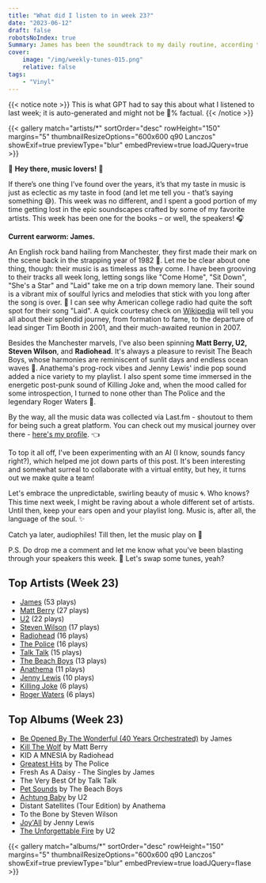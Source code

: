 ```yaml
---
title: "What did I listen to in week 23?"
date: "2023-06-12"
draft: false
robotsNoIndex: true
Summary: James has been the soundtrack to my daily routine, according to LastFM data. Their melodious allure and harmonious rhythms have weaved themselves into my life
cover:
    image: "/img/weekly-tunes-015.png"
    relative: false
tags:
    - "Vinyl"
---
```


{{< notice note >}}
This is what GPT had to say this about what I listened to last week; it is auto-generated and might not be 💯% factual.
{{< /notice >}}

{{< gallery match="artists/*" sortOrder="desc" rowHeight="150" margins="5" thumbnailResizeOptions="600x600 q90 Lanczos" showExif=true previewType="blur" embedPreview=true loadJQuery=true >}}

🎵 **Hey there, music lovers!** 🎵

If there’s one thing I’ve found over the years, it’s that my taste in music is just as eclectic as my taste in food (and let me tell you - that’s saying something 😅). This week was no different, and I spent a good portion of my time getting lost in the epic soundscapes crafted by some of my favorite artists. This week has been one for the books – or well, the speakers! 🎧

**Current earworm: James.** 

An English rock band hailing from Manchester, they first made their mark on the scene back in the strapping year of 1982 🎸. Let me be clear about one thing, though: their music is as timeless as they come. I have been grooving to their tracks all week long, letting songs like "Come Home", "Sit Down", "She's a Star" and "Laid" take me on a trip down memory lane. Their sound is a vibrant mix of soulful lyrics and melodies that stick with you long after the song is over. 🤘 I can see why American college radio had quite the soft spot for their song "Laid". A quick courtesy check on [Wikipedia](https://en.wikipedia.org/wiki/James_(band)) will tell you all about their splendid journey, from formation to fame, to the departure of lead singer Tim Booth in 2001, and their much-awaited reunion in 2007. 

Besides the Manchester marvels, I've also been spinning **Matt Berry, U2, Steven Wilson**, and **Radiohead**. It's always a pleasure to revisit The Beach Boys, whose harmonies are reminiscent of sunlit days and endless ocean waves 🌊. Anathema's prog-rock vibes and Jenny Lewis' indie pop sound added a nice variety to my playlist. I also spent some time immersed in the energetic post-punk sound of Killing Joke and, when the mood called for some introspection, I turned to none other than The Police and the legendary Roger Waters 🧡.

By the way, all the music data was collected via Last.fm - shoutout to them for being such a great platform. You can check out my musical journey over there - [here's my profile](https://www.last.fm/user/RussMckendrick). 👈 

To top it all off, I've been experimenting with an AI (I know, sounds fancy right?), which helped me jot down parts of this post. It's been interesting and somewhat surreal to collaborate with a virtual entity, but hey, it turns out we make quite a team! 

Let's embrace the unpredictable, swirling beauty of music 🌀. Who knows? This time next week, I might be raving about a whole different set of artists. Until then, keep your ears open and your playlist long. Music is, after all, the language of the soul. ✨ 

Catch ya later, audiophiles!  Till then, let the music play on 🙌

P.S. Do drop me a comment and let me know what you’ve been blasting through your speakers this week. 🎵 Let's swap some tunes, yeah?

## Top Artists (Week 23)

- [James](https://www.mckendrick.rocks/artist/james/) (53 plays)
- [Matt Berry](https://www.mckendrick.rocks/artist/matt-berry/) (27 plays)
- [U2](https://www.mckendrick.rocks/artist/u2/) (22 plays)
- [Steven Wilson](https://www.mckendrick.rocks/artist/steven-wilson/) (17 plays)
- [Radiohead](https://www.mckendrick.rocks/artist/radiohead/) (16 plays)
- [The Police](https://www.mckendrick.rocks/artist/the-police/) (16 plays)
- [Talk Talk](https://www.mckendrick.rocks/artist/talk-talk/) (15 plays)
- [The Beach Boys](https://www.mckendrick.rocks/artist/the-beach-boys/) (13 plays)
- [Anathema](https://www.mckendrick.rocks/artist/anathema/) (11 plays)
- [Jenny Lewis](https://www.mckendrick.rocks/artist/jenny-lewis/) (10 plays)
- [Killing Joke](https://www.mckendrick.rocks/artist/killing-joke/) (6 plays)
- [Roger Waters](https://www.mckendrick.rocks/artist/roger-waters/) (6 plays)


## Top Albums (Week 23)

- [Be Opened By The Wonderful (40 Years Orchestrated)](https://www.mckendrick.rocks/albums/be-opened-by-the-wonderful-40-years-orchestrated-27333687/) by James
- [Kill The Wolf](https://www.mckendrick.rocks/albums/kill-the-wolf-4708269/) by Matt Berry
- KID A MNESIA by Radiohead
- [Greatest Hits](https://www.mckendrick.rocks/albums/greatest-hits-26517422/) by The Police
- Fresh As A Daisy - The Singles by James
- The Very Best Of by Talk Talk
- [Pet Sounds](https://www.mckendrick.rocks/albums/pet-sounds-1567306/) by The Beach Boys
- [Achtung Baby](https://www.mckendrick.rocks/albums/achtung-baby-21054859/) by U2
- Distant Satellites (Tour Edition) by Anathema
- To the Bone by Steven Wilson
- [Joy'All](https://www.mckendrick.rocks/albums/joy-all-27328932/) by Jenny Lewis
- [The Unforgettable Fire](https://www.mckendrick.rocks/albums/the-unforgettable-fire-204237/) by U2


{{< gallery match="albums/*" sortOrder="desc" rowHeight="150" margins="5" thumbnailResizeOptions="600x600 q90 Lanczos" showExif=true previewType="blur" embedPreview=true loadJQuery=flase >}}